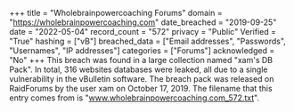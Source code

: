 +++
title = "Wholebrainpowercoaching Forums"
domain = "https://wholebrainpowercoaching.com"
date_breached = "2019-09-25"
date = "2022-05-04"
record_count = "572"
privacy = "Public"
Verified = "True"
hashing = ["vB"]
breached_data = ["Email addresses", "Passwords", "Usernames", "IP addresses"]
categories = ["Forums"]
acknowledged = "No"
+++
This breach was found in a large collection named "xam's DB Pack". In total, 316 websites databases were leaked, all due to a single vulnerability in the vBulletin software. The breach pack was released on RaidForums by the user xam on October 17, 2019. The filename that this entry comes from is "www.wholebrainpowercoaching.com_572.txt".
